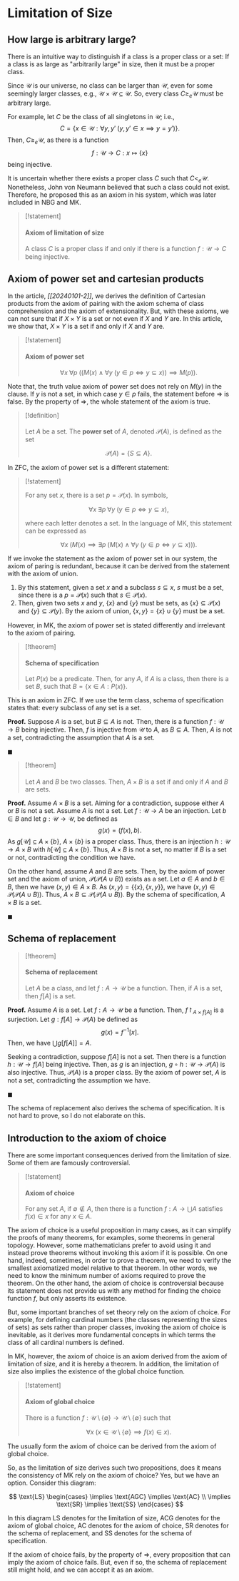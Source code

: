 # Limitation of Size

## How large is arbitrary large?

There is an intuitive way to distinguish if a class is a proper class or a set: If a class is as large as "arbitrarily large" in size, then it must be a proper class.

Since $\mathscr U$ is our universe, no class can be larger than $\mathscr U$, even for some seemingly larger classes, e.g., $\mathscr U \times \mathscr U \subseteq \mathscr U$. So, every class $C \ge_e \mathscr U$ must be arbitrary large.

For example, let $C$ be the class of all singletons in $\mathscr U$; i.e.,
$$
C = \{ x \in \mathscr U: \forall y,y'\; (y,y' \in x \implies y = y') \}.
$$
Then, $C \ge_e \mathscr U$, as there is a function
$$
f: \mathscr U \to C: x \mapsto \{x\}
$$
being injective.

It is uncertain whether there exists a proper class $C$ such that $C <_e \mathscr{U}$. Nonetheless, John von Neumann believed that such a class could not exist. Therefore, he proposed this as an axiom in his system, which was later included in NBG and MK.

> [!statement]
> 
> #### Axiom of limitation of size
> 
> A class $C$ is a proper class if and only if there is a function $f: \mathscr U \to C$ being injective.

## Axiom of power set and cartesian products

In the article, *[[20240101-2]]*, we derives the definition of Cartesian products from the axiom of pairing with the axiom schema of class comprehension and the axiom of extensionality. But, with these axioms, we can not sure that if $X \times Y$ is a set or not even if $X$ and $Y$ are. In this article, we show that, $X \times Y$ is a set if and only if $X$ and $Y$ are.

> [!statement]
> 
> #### Axiom of power set
> 
> $$
> \forall x\; \forall p\; ((M(x) \land \forall y\; (y \in p \iff y \subseteq x)) \implies M(p)).
> $$

Note that, the truth value axiom of power set does not rely on $M(y)$ in the clause. If $y$ is not a set, in which case $y \in p$ fails, the statement before $\Rightarrow$ is false. By the property of $\Rightarrow$, the whole statement of the axiom is true.

> [!definition]
> 
> #### 
> 
> Let $A$ be a set. The **power set** of $A$, denoted $\mathcal P(A)$, is defined as the set
> 
> $$
> \mathcal P(A) = \{ S \subseteq A \}.
> $$

In ZFC, the axiom of power set is a different statement:

> [!statement]
> 
> For any set $x$, there is a set $p = \mathcal P(x)$. In symbols,
> 
> $$
> \forall x\; \exists p\; \forall y \; (y \in p \iff y \subseteq x),
> $$
> 
> where each letter denotes a set. In the language of MK, this statement can be expressed as
> 
> $$
> \forall x\; (M(x) \implies \exists p\; (M(x) \land \forall y\; (y \in p \Leftrightarrow y \subseteq x))).
> $$

If we invoke the statement as the axiom of power set in our system, the axiom of paring is redundant, because it can be derived from the statement with the axiom of union.

1. By this statement, given a set $x$ and a subclass $s \subseteq x$, $s$ must be a set, since there is a $p = \mathcal P(x)$ such that $s \in \mathcal P(x)$. 
2. Then, given two sets $x$ and $y$, $\{x\}$ and $\{y\}$ must be sets, as $\{x\} \subseteq \mathcal P(x)$ and $\{y\} \subseteq \mathcal P(y)$. By the axiom of union, $\{x,y\} = \{x\} \cup \{y\}$ must be a set.

However, in MK, the axiom of power set is stated differently and irrelevant to the axiom of pairing.

> [!theorem]
> 
> #### Schema of specification
> 
> Let $P(x)$ be a predicate. Then, for any $A$, if $A$ is a class, then there is a set $B$, such that $B = \{x \in A : P(x)\}$.

This is an axiom in ZFC. If we use the term class, schema of specification states that: every subclass of any set is a set.

**Proof.** Suppose $A$ is a set, but $B \subseteq A$ is not. Then, there is a function $f: \mathscr U \to B$ being injective. Then, $f$ is injective from $\mathscr U$ to $A$, as $B \subseteq A$. Then, $A$ is not a set, contradicting the assumption that $A$ is a set.

$\blacksquare$

> [!theorem]
> 
> #### 
> 
> Let $A$ and $B$ be two classes. Then, $A \times B$ is a set if and only if $A$ and $B$ are sets.

**Proof.** Assume $A \times B$ is a set. Aiming for a contradiction, suppose either $A$ or $B$ is not a set. Assume $A$ is not a set. Let $f: \mathscr U \to A$ be an injection. Let $b \in B$ and let $g: \mathscr U \to \mathscr U$, be defined as
$$
g(x) = (f(x), b).
$$
As $g[\mathscr U] \subseteq A \times \{b\}$, $A \times \{b\}$ is a proper class. Thus, there is an injection $h: \mathscr U \to A \times B$ with $h[\mathscr U] \subseteq A \times \{b\}$. Thus, $A \times B$ is not a set, no matter if $B$ is a set or not, contradicting the condition we have.

On the other hand, assume $A$ and $B$ are sets. Then, by the axiom of power set and the axiom of union, $\mathcal P(\mathcal P (A \cup B))$ exists as a set. Let $a \in A$ and $b \in B$, then we have $(x,y) \in A \times B$. As $(x,y) = \{\{x\}, \{x,y\}\}$, we have $(x,y) \in \mathcal P(\mathcal P(A \cup B))$. Thus, $A \times B \subseteq \mathcal P(\mathcal P(A \cup B))$. By the schema of specification, $A \times B$ is a set.

$\blacksquare$


## Schema of replacement


> [!theorem]
> 
> #### Schema of replacement
> 
> Let $A$ be a class, and let $f: A \to \mathscr U$ be a function. Then, if $A$ is a set, then $f[A]$ is a set.

**Proof.** Assume $A$ is a set. Let $f: A \to \mathscr U$ be a function. Then, $f\restriction_{A \times f[A]}$ is a surjection. Let $g: f[A] \to \mathcal P(A)$ be defined as
$$
g(x) = f^{-1}[x].
$$
Then, we have $\bigcup g[f[A]] = A$.

Seeking a contradiction, suppose $f[A]$ is not a set. Then there is a function $h: \mathscr U \to f[A]$ being injective. Then, as $g$ is an injection, $g \circ h: \mathscr U \to \mathcal P(A)$ is also injective. Thus, $\mathcal P(A)$ is a proper class. By the axiom of power set, $A$ is not a set, contradicting the assumption we have.

$\blacksquare$

The schema of replacement also derives the schema of specification. It is not hard to prove, so I do not elaborate on this.

## Introduction to the axiom of choice

There are some important consequences derived from the limitation of size. Some of them are famously controversial.

> [!statement]
> 
> #### Axiom of choice
> 
> For any set $A$, if $\emptyset \notin A$, then there is a function $f: A \to \bigcup A$ satisfies $f(x) \in x$ for any $x \in A$.

The axiom of choice is a useful proposition in many cases, as it can simplify the proofs of many theorems, for examples, some theorems in general topology. However, some mathematicians prefer to avoid using it and instead prove theorems without invoking this axiom if it is possible. On one hand, indeed, sometimes, in order to prove a theorem, we need to verify the smallest axiomatized model relative to that theorem. In other words, we need to know the minimum number of axioms required to prove the theorem. On the other hand, the axiom of choice is controversial because its statement does not provide us with any method for finding the choice function $f$, but only asserts its existence.

But, some important branches of set theory rely on the axiom of choice. For example, for defining cardinal numbers (the classes representing the sizes of sets) as sets rather than proper classes, invoking the axiom of choice is inevitable, as it derives more fundamental concepts in which terms the class of all cardinal numbers is defined.

In MK, however, the axiom of choice is an axiom derived from the axiom of limitation of size, and it is hereby a theorem. In addition, the limitation of size also implies the existence of the global choice function.

> [!statement]
> 
> #### Axiom of global choice
> 
> There is a function $f: \mathscr U \setminus \{\emptyset\} \to \mathscr U \setminus \{\emptyset\}$ such that
> 
> $$
> \forall x\; (x \in \mathscr U \setminus \{\emptyset\} \implies f(x) \in x).
> $$

The usually form the axiom of choice can be derived from the axiom of global choice.

So, as the limitation of size derives such two propositions, does it means the consistency of MK rely on the axiom of choice? Yes, but we have an option. Consider this diagram:

$$
\text{LS}
\begin{cases}
\implies \text{AGC} \implies \text{AC} \\
\implies \text{SR} \implies \text{SS}
\end{cases}
$$

In this diagram LS denotes for the limitation of size, ACG denotes for the axiom of global choice, AC denotes for the axiom of choice, SR denotes for the schema of replacement, and SS denotes for the schema of specification.

If the axiom of choice fails, by the property of $\Rightarrow$, every proposition that can imply the axiom of choice fails. But, even if so, the schema of replacement still might hold, and we can accept it as an axiom.





